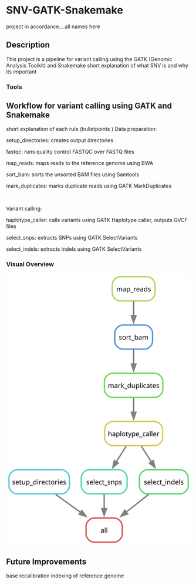 # SNV-GATK-Snakemake

project in accordance....all names here

## Description
This project is a pipeline for variant calling using the GATK (Genomic Analysis Toolkit) and Snakemake
short explanation of what SNV is and why its important 

### Tools

## Workflow for variant calling using GATK and Snakemake
short explanation of each rule (bulletpoints
)
Data preparation: ​

setup_directories: creates output directories​

fastqc: runs quality control FASTQC over FASTQ files​

map_reads: maps reads to the reference genome using BWA​

sort_bam: sorts the unsorted BAM files using Samtools​

mark_duplicates: marks duplicate reads using GATK MarkDuplicates​

​

Variant calling: ​

haplotype_caller: calls variants using GATK Haplotype caller, outputs GVCF files​

select_snps: extracts SNPs using GATK SelectVariants ​

select_indels: extracts indels using GATK SelectVariants ​




### Visual Overview
![workflow_figure](rulegraph.svg)

## Future Improvements
base recalibration
indexing of reference genome 